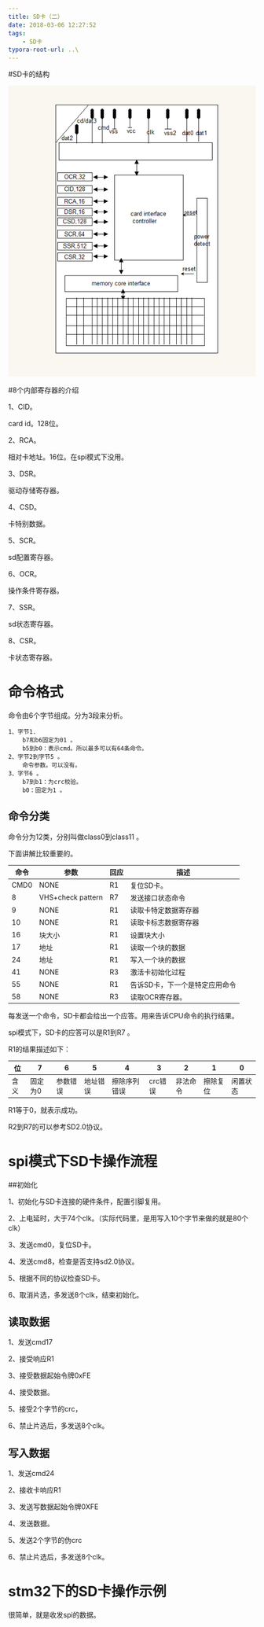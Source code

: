 ```yaml
---
title: SD卡（二）
date: 2018-03-06 12:27:52
tags:
	- SD卡
typora-root-url: ..\
---
```




#SD卡的结构

![SD卡结构](/images/SD卡结构.png)



#8个内部寄存器的介绍

1、CID。

card id。128位。

2、RCA。

相对卡地址。16位。在spi模式下没用。

3、DSR。

驱动存储寄存器。

4、CSD。

卡特别数据。

5、SCR。

sd配置寄存器。

6、OCR。

操作条件寄存器。

7、SSR。

sd状态寄存器。

8、CSR。

卡状态寄存器。

# 命令格式

命令由6个字节组成。分为3段来分析。

```
1、字节1.
	b7和b6固定为01 。
	b5到b0：表示cmd。所以最多可以有64条命令。
2、字节2到字节5 。
	命令参数。可以没有。
3、字节6 。
	b7到b1：为crc校验。
	b0：固定为1 。

```

## 命令分类

命令分为12类，分别叫做class0到class11 。

下面讲解比较重要的。

| 命令   | 参数                | 回应   | 描述               |
| ---- | ----------------- | ---- | ---------------- |
| CMD0 | NONE              | R1   | 复位SD卡。           |
| 8    | VHS+check pattern | R7   | 发送接口状态命令         |
| 9    | NONE              | R1   | 读取卡特定数据寄存器       |
| 10   | NONE              | R1   | 读取卡标志数据寄存器       |
| 16   | 块大小               | R1   | 设置块大小            |
| 17   | 地址                | R1   | 读取一个块的数据         |
| 24   | 地址                | R1   | 写入一个块的数据         |
| 41   | NONE              | R3   | 激活卡初始化过程         |
| 55   | NONE              | R1   | 告诉SD卡，下一个是特定应用命令 |
| 58   | NONE              | R3   | 读取OCR寄存器。        |



每发送一个命令，SD卡都会给出一个应答。用来告诉CPU命令的执行结果。

spi模式下，SD卡的应答可以是R1到R7 。

R1的结果描述如下：

| 位    | 7    | 6    | 5    | 4      | 3     | 2    | 1    | 0    |
| ---- | ---- | ---- | ---- | ------ | ----- | ---- | ---- | ---- |
| 含义   | 固定为0 | 参数错误 | 地址错误 | 擦除序列错误 | crc错误 | 非法命令 | 擦除复位 | 闲置状态 |

R1等于0，就表示成功。

R2到R7的可以参考SD2.0协议。

# spi模式下SD卡操作流程

##初始化

1、初始化与SD卡连接的硬件条件，配置引脚复用。

2、上电延时，大于74个clk。（实际代码里，是用写入10个字节来做的就是80个clk）

3、发送cmd0，复位SD卡。

4、发送cmd8，检查是否支持sd2.0协议。

5、根据不同的协议检查SD卡。

6、取消片选，多发送8个clk，结束初始化。

## 读取数据

1、发送cmd17 

2、接受响应R1

3、接受数据起始令牌0xFE

4、接受数据。

5、接受2个字节的crc，

6、禁止片选后，多发送8个clk。

## 写入数据

1、发送cmd24

2、接收卡响应R1

3、发送写数据起始令牌0XFE

4、发送数据。

5、发送2个字节的伪crc

6、禁止片选后，多发送8个clk。



# stm32下的SD卡操作示例

很简单，就是收发spi的数据。

